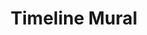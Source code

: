 ---
pid: ch806
title: Timeline Mural
location_transcription: Northern Liberties or Any neighborhood
coordinates: "[-75.1490044, 39.9633568]"
zipcode: '19123'
gen_neighborhood: North Philadelphia
neighborhood: Northern Liberties,Loft District
outside_phl: 
age: '23'
age_range: 20-29
instagram: 
image_file_name: ch_806.jpg
proposal_transcription: A timeline mural depicting how the same location has changed
  over time, highlighting the cultural groups that made the community
topic: Environment,History,Race Ethnicity
topic_summary: 0, 0, 0, 0
type: 2D,Mural,Image
keywords_other: timeline, diversity, community
credit: 
image_labels: 
twitter: 
facebook: 
permalink: "/monuments/ch806/"
layout: item-page
---